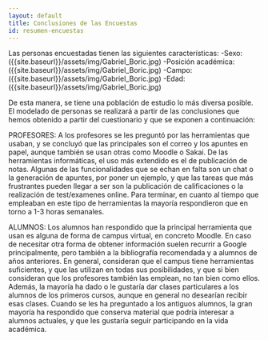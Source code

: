 ```yaml
---
layout: default
title: Conclusiones de las Encuestas
id: resumen-encuestas
---
```


Las personas encuestadas tienen las siguientes características:
-Sexo:
({{site.baseurl}}/assets/img/Gabriel_Boric.jpg)
-Posición académica:
({{site.baseurl}}/assets/img/Gabriel_Boric.jpg)
-Campo:
({{site.baseurl}}/assets/img/Gabriel_Boric.jpg)
-Edad:
({{site.baseurl}}/assets/img/Gabriel_Boric.jpg)

De esta manera, se tiene una población de estudio lo más diversa posible.
El modelado de personas se realizará a partir de las conclusiones que hemos obtenido a partir del cuestionario y que se exponen a continuación: 

PROFESORES:
A los profesores se les preguntó por las herramientas que usaban, y se concluyó que las principales son el correo y los apuntes en papel, aunque también se usan otras como Moodle o Sakai. De las herramientas informáticas, el uso más extendido es el de publicación de notas.
Algunas de las funcionalidades que se echan en falta son un chat o la generación de apuntes, por poner un ejemplo, y que las tareas que más frustrantes pueden llegar a ser son la publicación de calificaciones o la realización de test/examenes online.
Para terminar, en cuanto al tiempo que empleaban en este tipo de herramientas la mayoría respondieron que en torno a 1-3 horas semanales.

ALUMNOS:
Los alumnos han respondido que la principal herramienta que usan es alguna de forma de campus virtual, en concreto Moodle. En caso de necesitar otra forma de obtener información suelen recurrir a Google principalmente, pero también a la bibliografía recomendada y a alumnos de años anteriores.
En general, consideran que el campus tiene herramientas suficientes, y que las utilizan en todas sus posibilidades, y que si bien consideran que los profesores también las emplean, no tan bien como ellos.
Además, la mayoría ha dado o le gustaría dar clases particulares a los alumnos de los primeros cursos, aunque en general no desearían recibir esas clases.
Cuando se les ha preguntado  a los antiguos alumnos, la gran mayoría ha respondido que conserva material que podría interesar a alumnos actuales, y que les gustaría seguir participando en la vida académica.
